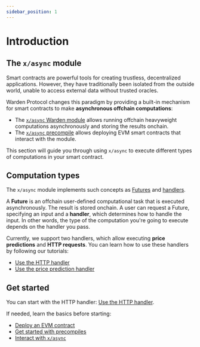 ```yaml
---
sidebar_position: 1
---
```


# Introduction

## The `x/async` module

Smart contracts are powerful tools for creating trustless, decentralized applications. However, they have traditionally been isolated from the outside world, unable to access external data without trusted oracles.

Warden Protocol changes this paradigm by providing a built-in mechanism for smart contracts to make **asynchronous offchain computations**:

- The [`x/async` Warden module](/learn/warden-protocol-modules/x-async) allows running offchain heavyweight computations asynchronously and storing the results onchain.
- The [`x/async` precompile](../precompiles/x-async) allows deploying EVM smart contracts that interact with the module.

This section will guide you through using `x/async` to execute different types of computations in your smart contract.

## Computation types

The `x/async` module implements such concepts as [Futures](/learn/warden-protocol-modules/x-async#future) and [handlers](/learn/warden-protocol-modules/x-async#handler).

A **Future** is an offchain user-defined computational task that is executed asynchronously. The result is stored onchain. A user can request a Future, specifying an input and a **handler**, which determines how to handle the input. In other words, the type of the computation you're going to execute depends on the handler you pass.

Currently, we support two handlers, which allow executing **price predictions** and **HTTP requests**. You can learn how to use these handlers by following our tutorials:

- [Use the HTTP handler](use-the-http-handler/introduction)
- [Use the price prediction handler](use-the-price-prediction-handler/introduction)

## Get started

You can start with the HTTP handler: [Use the HTTP handler](use-the-http-handler/introduction).

If needed, learn the basics before starting:

- [Deploy an EVM contract](../deploy-smart-contracts-on-warden/deploy-an-evm-contract)
- [Get started with precompiles](../interact-with-warden-modules/get-started-with-precompiles)
- [Interact with `x/async`](../interact-with-warden-modules/interact-with-x-async)
